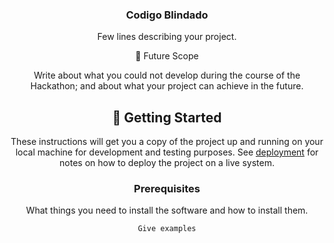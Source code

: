 <h3 align="center">Codigo Blindado</h3>

<div align="center">


<p align="center"> Few lines describing your project.
    <br> 
</p>

<a name = "future_scope">🚀 Future Scope</a>

Write about what you could not develop during the course of the Hackathon; and about what your project can achieve
in the future.

## 🏁 Getting Started <a name = "getting_started"></a>

These instructions will get you a copy of the project up and running on your local machine for development
and testing purposes. See [deployment](#deployment) for notes on how to deploy the project on a live system.

### Prerequisites

What things you need to install the software and how to install them.

```
Give examples
```